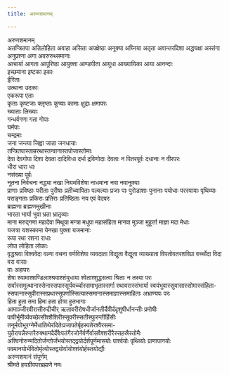 ```yaml
---
title: अरुणशमानम्

---
```

अरुणशमानम्  
अतप्त्रितपा अतिलोहिता अवाहा असिता अपक्षेष्ठा अनूक्या अघ्निया अतृता अवान्तरदिशा अद्ध्यक्षा अस्तंगा अनुप्रश्ना अगा अवरुरुथ्समानाः  
आचार्या आगता आपूरिष्ठा आयुक्ता आण्डपीता आयुधा आख्यायिका आया आनन्दाः  
इच्छमाना इष्टका इकाः  
ईरिताः  
उत्थाना उदकाः  
एकरूपा एताः  
कृताः कृष्टजाः क्लृप्ताः कूप्याः कामाः क्षुद्राः क्षमापरः  
ख्याताः लिख्याः  
गन्धर्वगणा गता गोपाः  
घर्मपाः  
चन्द्रमाः  
जना जन्त्या जिह्वा जाता जनधायाः  
तप्त्रितपास्ताम्ररथास्तन्वानास्तपोजास्तोमाः  
देवा देवगोपा दिशा देवता दादिविधा दर्भा द्रविणोदाः देवताः न पितरपूर्वः दधानाः न वीरपरः  
धीरा धारा धाः  
नसंख्या पूर्वः  
नूतना निर्वचना नद्ध्या नखा नियमविशेषा नाधमाना नवा नवानूक्याः  
प्राणाः प्रविष्ठाः परीताः पुरीषाः प्रतीच्यापिताः पल्वल्याः प्रजाः पाः पुरोडाशाः पुनानाः पयोधाः परस्पायाः पृथिव्याः पराङ्गताः प्रकिराः प्रतिराः प्रतिष्ठिताः नय एवं वेदपरः  
ब्राह्मणा ब्राह्मणमुखीनाः  
भारता भार्या भुवा भ्रता भ्रातृव्याः  
माना मरुद्गणा महादेवा मिथूया मन्त्रा मधुपा महासंहिता मानवा मुञ्जा मुहूर्त्ता माज्ञा मदा मेधाः  
यजत्रा यशस्कामा येनखा युक्ता यजमानाः  
रूपा रथा रशना राधाः  
लोपा लोहिता लोकाः  
वृद्धश्रवा विश्ववेदा वल्गा वचना वर्णविशेषा व्यवदाता विद्युता वैद्युता व्याख्याता विपतोवतरशविप्रा वर्च्चोदा विदा वरा वासाः  
वाः अहापरः  
शेषा श्यामाश्शण्डिलाश्श्रवाश्शंयुधाया श्वेताश्शुद्धसत्वा श्रिताः न तस्या परः  
सर्वास्समुत्थानास्सेनास्सपास्सूर्यवर्च्चास्समाभृतास्सर्गा स्थावरास्संभार्या स्वयंभुवास्सुवासास्सोमास्संहिता-  
स्सपत्नास्सुवीरास्सप्रथास्सुपर्णास्सित्यास्समानास्समाज्ञास्समाहिताः अभ्राण्यपः परः  
हिता हुता तमा हिमा हता होत्रा हुतभागाः  
आमाञ्जीरवीरासीरुदीचीर् ऋतावरीरोषधीर्जानतीर्दैवीर्ददृशुषीर्धानन्तीः प्रमोषीः पापीर्भूमीर्व्यवच्छेत्सीश्शैशिरीस्सूवरीस्सतीस्फुरन्तीर्हिंसीः  
तनूर्मयोभूरग्नेर्मेधातिथेरदितेःप्रजापतेर्बृहस्पतेरश्वैरसमा-  
युतैरापन्नैरुत्तरैरुक्थामदैर्देवैःपतंगैरजोनैर्वर्णैर्वासवैश्शरीरैस्सहस्रैस्तोमैः  
अश्विनोरुन्मदितोर्जन्तोर्जंभयोस्तद्द्वयोर्दर्शपूर्णमासयोः पार्श्वयोः पृथिव्योः प्राणापानयोः पवमानयोर्भवितोर्मृत्योस्तद्वयोर्वायोश्शंयोर्हस्तयोर्द्यौः  
              अरुणशमानं संपूर्णम्  
             श्रीमते हयग्रीवपरब्रह्मणे नमः